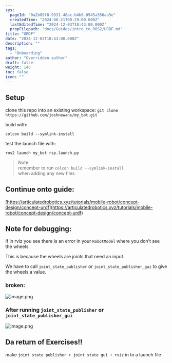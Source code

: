 ```yaml
---
sys:
  pageId: "0a2b09f8-9331-46ac-b4b6-0945a556aa5e"
  createdTime: "2024-08-21T00:29:00.000Z"
  lastEditedTime: "2024-12-03T18:43:00.000Z"
  propFilepath: "docs/Guides/intro_to_ROS2/URDF.md"
title: "URDF"
date: "2024-12-03T18:43:00.000Z"
description: ""
tags:
  - "Onboarding"
author: "Overridden author"
draft: false
weight: 148
toc: false
icon: ""
---
```


## Setup

clone this repo into an existing workspace:
`git clone https://github.com/joshnewans/my_bot.git`

build with:

`colcon build --symlink-install`

test the launch file with:

`ros2 launch my_bot rsp.launch.py`

> Note:  
> remember to run `colcon build --symlink-install`  
> when adding any new files

## Continue onto guide:

[https://articulatedrobotics.xyz/tutorials/mobile-robot/concept-design/concept-urdf](https://articulatedrobotics.xyz/tutorials/mobile-robot/concept-design/concept-urdf)

## Note for debugging:

If in rviz you see there is an error in your `RobotModel` where you don’t see the wheels.

This is because the wheels are joints that need an input. 

We have to call `joint_state_publisher` or `joint_state_publisher_gui` to give the wheels a value.

### broken:

![image.png](https://prod-files-secure.s3.us-west-2.amazonaws.com/d518164a-d88e-44d1-a4ee-3adb3bd8bce0/96a1d089-1f17-4dbf-8563-f2aef56a4d37/image.png?X-Amz-Algorithm=AWS4-HMAC-SHA256&X-Amz-Content-Sha256=UNSIGNED-PAYLOAD&X-Amz-Credential=ASIAZI2LB4662Y4MIKY5%2F20250225%2Fus-west-2%2Fs3%2Faws4_request&X-Amz-Date=20250225T160951Z&X-Amz-Expires=3600&X-Amz-Security-Token=IQoJb3JpZ2luX2VjEBAaCXVzLXdlc3QtMiJHMEUCIQD5Dsj8tZA%2BgOtFu2U6L2O4z3y3dTOjPcdmQozi48pRgQIgfbcMV31NxYL1FKTneldFVJDjfsfYGkjDSkUscjAW1dgq%2FwMISRAAGgw2Mzc0MjMxODM4MDUiDPmrTucQDn4cnRJ95CrcA1azQaADru8Q8y2b6Kp%2BmGKDtOLryfgOtPniH26h5iR9rUFuaJCngGwA789PkZgN5jcgh8D%2FLL6hKSnPTjGpIm3fJ6psxOH9233BvZI%2B0DWDlei0NCKLARcnAbprFMlH5R67o1ChK4Gt0JIL4hi3ul%2BOSi0U4gWVTWIwwY3je0%2BVDQKWRVxEQZC0QBRk%2BGKw678rpEqnWZtEXecDzAlJzPoq54Oa838EIG7ilkyFkwbB4BsFaf4cWHbCvGzQxIEOyfQjCvI33VbcfyY%2BVQVjZBwlxyrmqPqJ%2BAnZRIq8qJY%2BNcMhjSbnZiFSdmPogNnwFDQFi9dmULYOEmIKYMmYU6DXmcv81h9uPe%2B0%2F22SZEni18ZaNC0fh8ZuPCLyoefVn3DhA7MdV%2BImFb7y%2B8%2FAAqdnolTpQ4Wb4iYRg%2FhDhkw%2FyEyWPANDUtbdpti87BOwDuQc5NkoU2vo%2FXqMOS3Vq1hlZFeQSj0DhuorplbysW6TGgRpb6ZlcKgJz7Y7ijD2gOCFtxv9JzmO5qm%2Bv5PO1QJuxQYV9PAmakE7CifBQZjxjgTUWZDQ5%2FQV%2FMtcICfmS9qukg366f%2F0i%2BoelJhCeaBPVFBEdUo5V5G7u2%2BDZmxynzYJTqaw9YJU1xM9MOfQ970GOqUBUPYfnHLT5cJtek5h6nshxgFFKTkAPiIE65uguYSc4Ws2t3%2BVfJ%2FJArpRmD%2FVOze%2Fyv%2Fk6kpBVKLACKP%2BC0mblipsmsKZQ5PknapnauAOwR0x6xu5kMXMcK74PBr4w2XJmY6muGaY0eQzzKxgSFDJ46ak2mG7LRw1k6hCvCMDTL49YjBbobCg9Q5lUPeHXJBUxtxrvQ5DT9WgJr0CJG5kL9u6%2BSPG&X-Amz-Signature=47cd4b93d90a7b5fadb64e46832673f8acbbb0ae452d563df2981dbe96fec156&X-Amz-SignedHeaders=host&x-id=GetObject)

### After running `joint_state_publisher` or `joint_state_publisher_gui`

![image.png](https://prod-files-secure.s3.us-west-2.amazonaws.com/d518164a-d88e-44d1-a4ee-3adb3bd8bce0/130c99c7-1b0b-4031-9953-844fc3950ff4/image.png?X-Amz-Algorithm=AWS4-HMAC-SHA256&X-Amz-Content-Sha256=UNSIGNED-PAYLOAD&X-Amz-Credential=ASIAZI2LB4662Y4MIKY5%2F20250225%2Fus-west-2%2Fs3%2Faws4_request&X-Amz-Date=20250225T160951Z&X-Amz-Expires=3600&X-Amz-Security-Token=IQoJb3JpZ2luX2VjEBAaCXVzLXdlc3QtMiJHMEUCIQD5Dsj8tZA%2BgOtFu2U6L2O4z3y3dTOjPcdmQozi48pRgQIgfbcMV31NxYL1FKTneldFVJDjfsfYGkjDSkUscjAW1dgq%2FwMISRAAGgw2Mzc0MjMxODM4MDUiDPmrTucQDn4cnRJ95CrcA1azQaADru8Q8y2b6Kp%2BmGKDtOLryfgOtPniH26h5iR9rUFuaJCngGwA789PkZgN5jcgh8D%2FLL6hKSnPTjGpIm3fJ6psxOH9233BvZI%2B0DWDlei0NCKLARcnAbprFMlH5R67o1ChK4Gt0JIL4hi3ul%2BOSi0U4gWVTWIwwY3je0%2BVDQKWRVxEQZC0QBRk%2BGKw678rpEqnWZtEXecDzAlJzPoq54Oa838EIG7ilkyFkwbB4BsFaf4cWHbCvGzQxIEOyfQjCvI33VbcfyY%2BVQVjZBwlxyrmqPqJ%2BAnZRIq8qJY%2BNcMhjSbnZiFSdmPogNnwFDQFi9dmULYOEmIKYMmYU6DXmcv81h9uPe%2B0%2F22SZEni18ZaNC0fh8ZuPCLyoefVn3DhA7MdV%2BImFb7y%2B8%2FAAqdnolTpQ4Wb4iYRg%2FhDhkw%2FyEyWPANDUtbdpti87BOwDuQc5NkoU2vo%2FXqMOS3Vq1hlZFeQSj0DhuorplbysW6TGgRpb6ZlcKgJz7Y7ijD2gOCFtxv9JzmO5qm%2Bv5PO1QJuxQYV9PAmakE7CifBQZjxjgTUWZDQ5%2FQV%2FMtcICfmS9qukg366f%2F0i%2BoelJhCeaBPVFBEdUo5V5G7u2%2BDZmxynzYJTqaw9YJU1xM9MOfQ970GOqUBUPYfnHLT5cJtek5h6nshxgFFKTkAPiIE65uguYSc4Ws2t3%2BVfJ%2FJArpRmD%2FVOze%2Fyv%2Fk6kpBVKLACKP%2BC0mblipsmsKZQ5PknapnauAOwR0x6xu5kMXMcK74PBr4w2XJmY6muGaY0eQzzKxgSFDJ46ak2mG7LRw1k6hCvCMDTL49YjBbobCg9Q5lUPeHXJBUxtxrvQ5DT9WgJr0CJG5kL9u6%2BSPG&X-Amz-Signature=94f24e1dfbedc6408bbd4f7f94793b0ba43878a14b3cf05a9ceef03053f54c74&X-Amz-SignedHeaders=host&x-id=GetObject)

## Da return of Exercises!!

make `joint state publisher + joint state gui + rviz` in to a launch file
